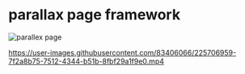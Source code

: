 # parallax page framework


![parallex page](https://user-images.githubusercontent.com/83406066/225617447-994e82cb-0181-4a70-9199-cc25ec69d771.png)







https://user-images.githubusercontent.com/83406066/225706959-7f2a8b75-7512-4344-b51b-8fbf29a1f9e0.mp4

